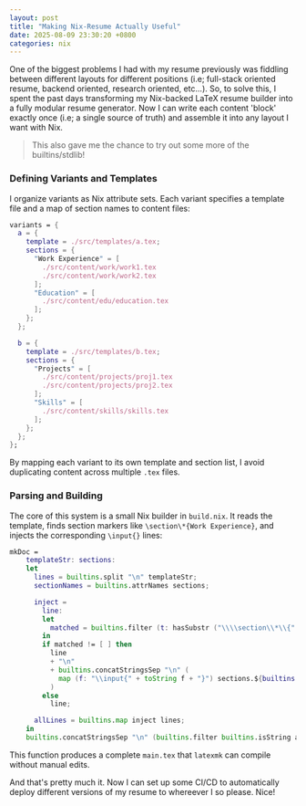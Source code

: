 ```yaml
---
layout: post
title: "Making Nix-Resume Actually Useful"
date: 2025-08-09 23:30:20 +0800
categories: nix
---
```


One of the biggest problems I had with my resume previously was fiddling between different layouts for different positions (i.e; full-stack oriented resume, backend oriented, research oriented, etc...). So, to solve this, I spent the past days transforming my Nix-backed LaTeX resume builder into a fully modular resume generator. Now I can write each content 'block' exactly once (i.e; a single source of truth) and assemble it into any layout I want with Nix.

> This also gave me the chance to try out some more of the builtins/stdlib!

### Defining Variants and Templates

I organize variants as Nix attribute sets. Each variant specifies a template file and a map of section names to content files:

```nix
variants = {
  a = {
    template = ./src/templates/a.tex;
    sections = {
      "Work Experience" = [
        ./src/content/work/work1.tex
        ./src/content/work/work2.tex
      ];
      "Education" = [
        ./src/content/edu/education.tex
      ];
    };
  };

  b = {
    template = ./src/templates/b.tex;
    sections = {
      "Projects" = [
        ./src/content/projects/proj1.tex
        ./src/content/projects/proj2.tex
      ];
      "Skills" = [
        ./src/content/skills/skills.tex
      ];
    };
  };
};
```

By mapping each variant to its own template and section list, I avoid duplicating content across multiple `.tex` files.

### Parsing and Building

The core of this system is a small Nix builder in `build.nix`. It reads the template, finds section markers like `\section\*{Work Experience}`, and injects the corresponding `\input{}` lines:

```nix
mkDoc =
    templateStr: sections:
    let
      lines = builtins.split "\n" templateStr;
      sectionNames = builtins.attrNames sections;

      inject =
        line:
        let
          matched = builtins.filter (t: hasSubstr ("\\\\section\\*\\{" + t + "\\}") line) sectionNames;
        in
        if matched != [ ] then
          line
          + "\n"
          + builtins.concatStringsSep "\n" (
            map (f: "\\input{" + toString f + "}") sections.${builtins.head matched}
          )
        else
          line;

      allLines = builtins.map inject lines;
    in
    builtins.concatStringsSep "\n" (builtins.filter builtins.isString allLines);
```

This function produces a complete `main.tex` that `latexmk` can compile without manual edits.

And that's pretty much it. Now I can set up some CI/CD to automatically deploy different versions of my resume to whereever I so please. Nice!
